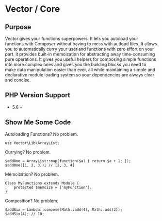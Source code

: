 # Vector / Core

## Purpose
Vector gives your functions superpowers.
It lets you autoload your functions with Composer without having to mess with autload files.
It allows you to automatically curry your userland functions with zero effort on your part.
It provides built-in memoization for abstracting away time-consuming pure operations.
It gives you useful helpers for composing simple functions into more complex ones and gives you the building blocks you need to make data manipulation easier than ever, all while maintaining a simple and declarative module loading system so your dependencies are always clear and concise.

## PHP Version Support
- 5.6 +

## Show Me Some Code
Autoloading Functions? No problem.
```
use Vector\Lib\ArrayList;
```

Currying? No problem.
```
$addOne = ArrayList::map(function($a) { return $a + 1; });
$addOne([1, 2, 3]); // [2, 3, 4]
```

Memoization? No problem.
```
Class MyFunctions extends Module {
    protected $memoize = ['myFunction'];
}
```

Composition? No problem;
```
$addSix = Lambda::compose(Math::add(4), Math::add(2));
$addSix(4); // 10;
```
